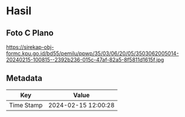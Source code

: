 # Hasil

## Foto C Plano

https://sirekap-obj-formc.kpu.go.id/bd55/pemilu/ppwp/35/03/06/20/05/3503062005014-20240215-100815--2392b236-015c-47af-82a5-8f5811d1615f.jpg


## Metadata

| Key        | Value               |
| ---------- | ------------------- |
| Time Stamp | 2024-02-15 12:00:28 |



